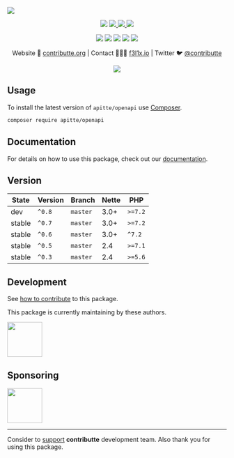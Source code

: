 ![](https://heatbadger.now.sh/github/readme/contributte/apitte-openapi/)

<p align=center>
  <a href="https://github.com/apitte/openapi/actions"><img src="https://badgen.net/github/checks/apitte/openapi/master?cache=300"></a>
  <a href="https://coveralls.io/r/apitte/openapi"> <img src="https://badgen.net/coveralls/c/github/apitte/openapi?cache=300"> </a>
  <a href="https://packagist.org/packages/apitte/openapi"> <img src="https://badgen.net/packagist/dm/apitte/openapi"> </a>
  <a href="https://packagist.org/packages/apitte/openapi"> <img src="https://badgen.net/packagist/v/apitte/openapi"> </a>
</p>
<p align=center>
  <a href="https://packagist.org/packages/apitte/openapi"><img src="https://badgen.net/packagist/php/apitte/openapi"></a>
  <a href="https://github.com/contributte/apitte-openapi"><img src="https://badgen.net/github/license/contributte/apitte-openapi"></a>
  <a href="https://bit.ly/ctteg"><img src="https://badgen.net/badge/support/gitter/cyan"></a>
  <a href="https://bit.ly/cttfo"><img src="https://badgen.net/badge/support/forum/yellow"></a>
  <a href="https://contributte.org/partners.html"><img src="https://badgen.net/badge/become/a%20patron/F96854"></a>
<p>

<p align=center>
Website 🚀 <a href="https://contributte.org">contributte.org</a> | Contact 👨🏻‍💻 <a href="https://f3l1x.io">f3l1x.io</a> | Twitter 🐦 <a href="https://twitter.com/contributte">@contributte</a>
</p>

<p align=center>
  <img src="https://github.com/apitte/openapi/blob/master/.docs/assets/panel.png">
</p>

## Usage

To install the latest version of `apitte/openapi` use [Composer](https://getcomposer.org).

```bash
composer require apitte/openapi
```

## Documentation

For details on how to use this package, check out our [documentation](.docs).

## Version

| State       | Version | Branch   | Nette | PHP     |
|-------------|---------|----------|-------|---------|
| dev         | `^0.8`  | `master` | 3.0+  | `>=7.2` |
| stable      | `^0.7`  | `master` | 3.0+  | `>=7.2` |
| stable      | `^0.6`  | `master` | 3.0+  | `^7.2`  |
| stable      | `^0.5`  | `master` | 2.4   | `>=7.1` |
| stable      | `^0.3`  | `master` | 2.4   | `>=5.6` |

## Development

See [how to contribute](https://contributte.org/contributing.html) to this package.

This package is currently maintaining by these authors.

<a href="https://github.com/f3l1x">
  <img width="80" height="80" src="https://avatars2.githubusercontent.com/u/538058?v=3&s=80">
</a>

## Sponsoring

<a href="https://github.com/tlapnet">
  <img width="80" height="80" src="https://avatars1.githubusercontent.com/u/22914186?s=80&v=4">
</a>

-----

Consider to [support](https://contributte.org/partners.html) **contributte** development team.
Also thank you for using this package.
